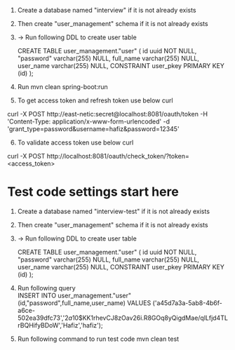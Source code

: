1. Create a database named "interview" if it is not already exists
2. Then create "user_management" schema if it is not already exists 
3. -> Run following DDL to create user table

    CREATE TABLE user_management."user" (
    	id uuid NOT NULL,
    	"password" varchar(255) NULL,
    	full_name varchar(255) NULL,
    	user_name varchar(255) NULL,
    	CONSTRAINT user_pkey PRIMARY KEY (id)
    );

4. Run mvn clean spring-boot:run

5. To get access token and refresh token use below curl

curl -X POST http://east-netic:secret@localhost:8081/oauth/token  -H 'Content-Type: application/x-www-form-urlencoded' -d 'grant_type=password&username=hafiz&password=12345'

6. To validate access token use below curl

curl -X POST http://localhost:8081/oauth/check_token/?token=<access_token>

# Test code settings start here 

1. Create a database named "interview-test" if it is not already exists
2. Then create "user_management" schema if it is not already exists 
3. -> Run following DDL to create user table

    CREATE TABLE user_management."user" (
        id uuid NOT NULL,
        "password" varchar(255) NULL,
        full_name varchar(255) NULL,
        user_name varchar(255) NULL,
        CONSTRAINT user_pkey PRIMARY KEY (id)
    );
    
4. Run following query    
INSERT INTO user_management."user" (id,"password",full_name,user_name) VALUES
	 ('a45d7a3a-5ab8-4b6f-a6ce-502ea39dfc73','$2a$10$KK1rhevCJ8zOav26i.R8GOq8yQigdMae/qlLfjd4TLrBQHifyBDoW','Hafiz','hafiz');

5. Run following command to run test code mvn clean test    